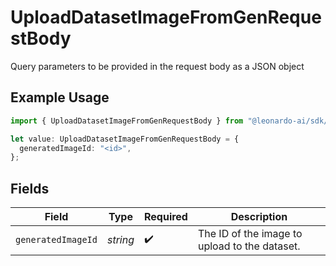 # UploadDatasetImageFromGenRequestBody

Query parameters to be provided in the request body as a JSON object

## Example Usage

```typescript
import { UploadDatasetImageFromGenRequestBody } from "@leonardo-ai/sdk/sdk/models/operations";

let value: UploadDatasetImageFromGenRequestBody = {
  generatedImageId: "<id>",
};
```

## Fields

| Field                                         | Type                                          | Required                                      | Description                                   |
| --------------------------------------------- | --------------------------------------------- | --------------------------------------------- | --------------------------------------------- |
| `generatedImageId`                            | *string*                                      | :heavy_check_mark:                            | The ID of the image to upload to the dataset. |